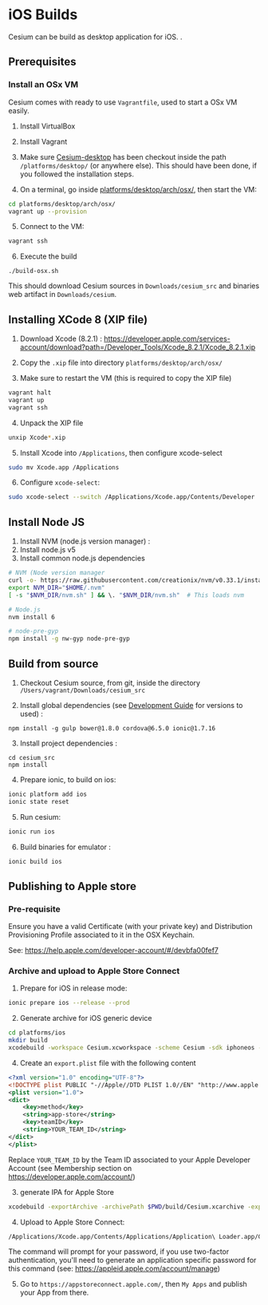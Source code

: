 # iOS Builds

Cesium can be build as desktop application for iOS. .

## Prerequisites

### Install an OSx VM

Cesium comes with ready to use `Vagrantfile`, used to start a OSx VM easily.

1. Install VirtualBox

2. Install Vagrant 

3. Make sure [Cesium-desktop](https://git.duniter.org/clients/cesium-grp/cesium-desktop) has been checkout inside the path `/platforms/desktop/` (or anywhere else).
   This should have been done, if you followed the installation steps.  

4. On a terminal, go inside [platforms/desktop/arch/osx/](../platforms/desktop/arch/osx/), then start the VM:
```bash
cd platforms/desktop/arch/osx/
vagrant up --provision
```

5. Connect to the VM: 
```bash
vagrant ssh
```

6. Execute the build
```
./build-osx.sh
```
This should download Cesium sources in `Downloads/cesium_src` and binaries web artifact in `Downloads/cesium`.

## Installing XCode 8 (XIP file) 

1. Download Xcode (8.2.1) : https://developer.apple.com/services-account/download?path=/Developer_Tools/Xcode_8.2.1/Xcode_8.2.1.xip

2. Copy the `.xip` file into directory `platforms/desktop/arch/osx/`

3. Make sure to restart the VM (this is required to copy the XIP file)
```bash
vagrant halt
vagrant up
vagrant ssh
```
4. Unpack the XIP file
```bash
unxip Xcode*.xip
```
5. Install Xcode into `/Applications`, then configure xcode-select
```bash
sudo mv Xcode.app /Applications 
```
6. Configure `xcode-select`:
```bash
sudo xcode-select --switch /Applications/Xcode.app/Contents/Developer
```

## Install Node JS

1. Install NVM (node.js version manager) :
2. Install node.js v5  
3. Install common node.js dependencies
 
```bash
# NVM (Node version manager
curl -o- https://raw.githubusercontent.com/creationix/nvm/v0.33.1/install.sh | bash
export NVM_DIR="$HOME/.nvm"
[ -s "$NVM_DIR/nvm.sh" ] && \. "$NVM_DIR/nvm.sh"  # This loads nvm

# Node.js
nvm install 6

# node-pre-gyp
npm install -g nw-gyp node-pre-gyp
```

## Build from source

1. Checkout Cesium source, from git, inside the directory `/Users/vagrant/Downloads/cesium_src`

2. Install global dependencies (see [Development Guide](./development_guide.md) for versions to used) :
```
npm install -g gulp bower@1.8.0 cordova@6.5.0 ionic@1.7.16
```

3. Install project dependencies :
```
cd cesium_src
npm install
```

4. Prepare ionic, to build on ios:
```bash
ionic platform add ios
ionic state reset
```

5. Run cesium:
```bash
ionic run ios
```

6. Build binaries for emulator :

```bash
ionic build ios
```


## Publishing to Apple store

### Pre-requisite

Ensure you have a valid Certificate (with your private key) 
and Distribution Provisioning Profile associated to it in the OSX Keychain.

See: https://help.apple.com/developer-account/#/devbfa00fef7

### Archive and upload to Apple Store Connect

1. Prepare for iOS in release mode:

```bash
ionic prepare ios --release --prod
```

2. Generate archive for iOS generic device
```bash
cd platforms/ios
mkdir build
xcodebuild -workspace Cesium.xcworkspace -scheme Cesium -sdk iphoneos -configuration AppStoreDistribution archive -archivePath $PWD/build/Cesium.xcarchive
```

4. Create an `export.plist` file with the following content
```xml
<?xml version="1.0" encoding="UTF-8"?>
<!DOCTYPE plist PUBLIC "-//Apple//DTD PLIST 1.0//EN" "http://www.apple.com/DTDs/PropertyList-1.0.dtd">
<plist version="1.0">
<dict>
    <key>method</key>
    <string>app-store</string>
    <key>teamID</key>
    <string>YOUR_TEAM_ID</string>
</dict>
</plist>
```

Replace `YOUR_TEAM_ID` by the Team ID associated to your Apple Developer Account (see Membership section on https://developer.apple.com/account/)

3. generate IPA for Apple Store
```bash
xcodebuild -exportArchive -archivePath $PWD/build/Cesium.xcarchive -exportOptionsPlist $PWD/export.plist -exportPath $PWD/build
```

4. Upload to Apple Store Connect:
```bash
/Applications/Xcode.app/Contents/Applications/Application\ Loader.app/Contents/Frameworks/ITunesSoftwareService.framework/Support/altool --upload-app -f $PWD/build/Cesium.ipa -u YOUR_APPLE_ID
```

The command will prompt for your password, if you use two-factor authentication, you'll need to generate an application specific password for this command (see: https://appleid.apple.com/account/manage)

5. Go to `https://appstoreconnect.apple.com/`, then `My Apps` and publish your App from there.
